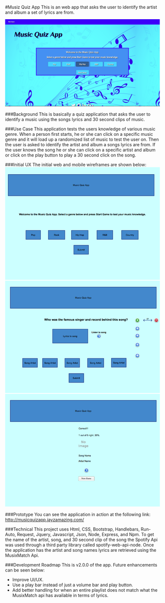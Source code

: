 #Musiz Quiz App
This is an web app that asks the user to identify the artist and album a set of lyrics are from.

![image](<./github/Screenshot.png>)

###Background
This is basically a quiz application that asks the user to identify a music using the songs lyrics and 30 second clips of music.

###Use Case
This application tests the users knowledge of various music genre. When a person first starts, he or she can click on a specific music genre and it will load up a randomized list of music to test the user on. Then the user is asked to identify the artist and album a songs lyrics are from. If the user knows the song he or she can click on a specific artist and album or click on the play button to play a 30 second click on the song.

###Initial UX
The initial web and mobile wireframes are shown below:
![image](<./github/Title Page.png>)
![image](<./github/Main Screen.png>)
![image](<./github/artist.png>)

###Prototype
You can see the application in action at the following link:
http://musicquizapp.jayzamazing.com/

###Technical
This project uses Html, CSS, Bootstrap, Handlebars, Run-Auto, Request, Jquery, Javascript, Json, Node, Express, and Npm. To get the name of the artist, song, and 30 second clip of the song the Spotify Api was used through a third party library called spotify-web-api-node. Once the application has the artist and song names lyrics are retrieved using the MusixMatch Api.

###Development Roadmap
This is v2.0.0 of the app. Future enhancements can be seen below:
* Improve UI/UX.
* Use a play bar instead of just a volume bar and play button.
* Add better handling for when an entire playlist does not match what the MusixMatch api has available in terms of lyrics.
